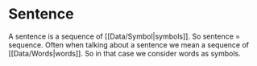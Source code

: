 # Sentence

A sentence is a sequence of [[Data/Symbol|symbols]]. So sentence = sequence. Often when talking about a sentence we mean a sequence of [[Data/Words|words]]. So in that case we consider words as symbols.